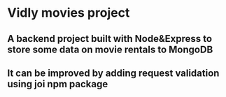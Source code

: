 # Vidly movies project

## A backend project built with Node&Express to store some data on movie rentals to MongoDB
## It can be improved by adding request validation using joi npm package
